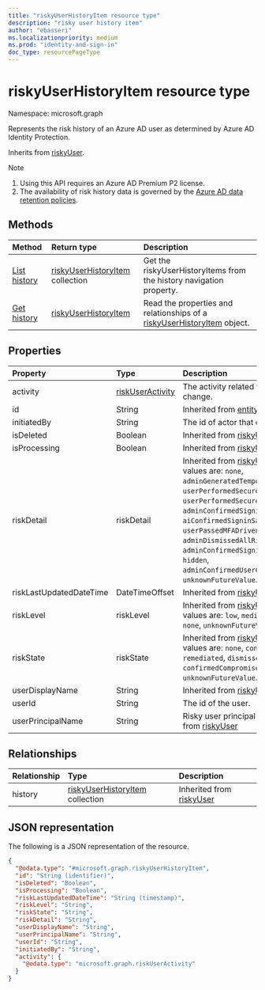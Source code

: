 ```yaml
---
title: "riskyUserHistoryItem resource type"
description: "risky user history item"
author: "ebasseri"
ms.localizationpriority: medium
ms.prod: "identity-and-sign-in"
doc_type: resourcePageType
---
```


# riskyUserHistoryItem resource type

Namespace: microsoft.graph

Represents the risk history of an Azure AD user as determined by Azure AD Identity Protection.

Inherits from [riskyUser](../resources/riskyuser.md).

>[!NOTE]
> 1. Using this API requires an Azure AD Premium P2 license.
> 2. The availability of risk history data is governed by the [Azure AD data retention policies](/azure/active-directory/reports-monitoring/reference-reports-data-retention#how-long-does-azure-ad-store-the-data).

## Methods
|Method|Return type|Description|
|:---|:---|:---|
|[List history](../api/riskyuser-list-history.md)|[riskyUserHistoryItem](../resources/riskyuserhistoryitem.md) collection|Get the riskyUserHistoryItems from the history navigation property.|
|[Get history](../api/riskyuser-get-riskyuserhistoryitem.md)|[riskyUserHistoryItem](../resources/riskyuserhistoryitem.md)|Read the properties and relationships of a [riskyUserHistoryItem](../resources/riskyuserhistoryitem.md) object.|

## Properties
|Property|Type|Description|
|:---|:---|:---|
|activity|[riskUserActivity](../resources/riskuseractivity.md)|The activity related to user risk level change.|
|id|String|Inherited from [entity](../resources/entity.md)|
|initiatedBy|String|The id of actor that does the operation.|
|isDeleted|Boolean| Inherited from [riskyUser](../resources/riskyuser.md)|
|isProcessing|Boolean| Inherited from [riskyUser](../resources/riskyuser.md)|
|riskDetail|riskDetail|Inherited from [riskyUser](../resources/riskyuser.md). Possible values are: `none`, `adminGeneratedTemporaryPassword`, `userPerformedSecuredPasswordChange`, `userPerformedSecuredPasswordReset`, `adminConfirmedSigninSafe`, `aiConfirmedSigninSafe`, `userPassedMFADrivenByRiskBasedPolicy`, `adminDismissedAllRiskForUser`, `adminConfirmedSigninCompromised`, `hidden`, `adminConfirmedUserCompromised`, `unknownFutureValue`.|
|riskLastUpdatedDateTime|DateTimeOffset|Inherited from [riskyUser](../resources/riskyuser.md)|
|riskLevel|riskLevel|Inherited from [riskyUser](../resources/riskyuser.md). Possible values are: `low`, `medium`, `high`, `hidden`, `none`, `unknownFutureValue`.|
|riskState|riskState|Inherited from [riskyUser](../resources/riskyuser.md). Possible values are: `none`, `confirmedSafe`, `remediated`, `dismissed`, `atRisk`, `confirmedCompromised`, `unknownFutureValue`.|
|userDisplayName|String|Inherited from [riskyUser](../resources/riskyuser.md)|
|userId|String|The id of the user.|
|userPrincipalName|String|Risky user principal name. Inherited from [riskyUser](../resources/riskyuser.md)|

## Relationships
|Relationship|Type|Description|
|:---|:---|:---|
|history|[riskyUserHistoryItem](../resources/riskyuserhistoryitem.md) collection| Inherited from [riskyUser](../resources/riskyuser.md)|

## JSON representation
The following is a JSON representation of the resource.
<!-- {
  "blockType": "resource",
  "keyProperty": "id",
  "@odata.type": "microsoft.graph.riskyUserHistoryItem",
  "baseType": "microsoft.graph.riskyUser",
  "openType": false
}
-->
``` json
{
  "@odata.type": "#microsoft.graph.riskyUserHistoryItem",
  "id": "String (identifier)",
  "isDeleted": "Boolean",
  "isProcessing": "Boolean",
  "riskLastUpdatedDateTime": "String (timestamp)",
  "riskLevel": "String",
  "riskState": "String",
  "riskDetail": "String",
  "userDisplayName": "String",
  "userPrincipalName": "String",
  "userId": "String",
  "initiatedBy": "String",
  "activity": {
    "@odata.type": "microsoft.graph.riskUserActivity"
  }
}
```


